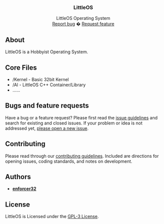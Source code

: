 <p align="center">
  <a href="#"></a>

  <h3 align="center">LittleOS</h3>

  <p align="center">
    LittleOS Operating System
    <br>
    <a href="https://github.com/enforcer32/LittleOS/issues/new?labels=bug">Report bug</a>
    �
    <a href="https://github.com/enforcer32/LittleOS/issues/new?labels=feature">Request feature</a>
  </p>
</p>

## About

LittleOS is a Hobbyist Operating System.

## Core Files

-   /Kernel - Basic 32bit Kernel
-   /Al - LittleOS C++ Container/Library
-   ......

## Bugs and feature requests

Have a bug or a feature request? Please first read the [issue guidelines](https://github.com/enforcer32/LittleOS/blob/master/CONTRIBUTING.md) and search for existing and closed issues. If your problem or idea is not addressed yet, [please open a new issue](https://github.com/enforcer32/LittleOS/issues/new).

## Contributing

Please read through our [contributing guidelines](https://github.com/enforcer32/LittleOS/blob/master/CONTRIBUTING.md). Included are directions for opening issues, coding standards, and notes on development.

## Authors

-   [**enforcer32**](https://github.com/enforcer32)

## License

LittleOS is Licensed under the [GPL-3 License](https://github.com/enforcer32/LittleOS/blob/master/COPYING.txt).
